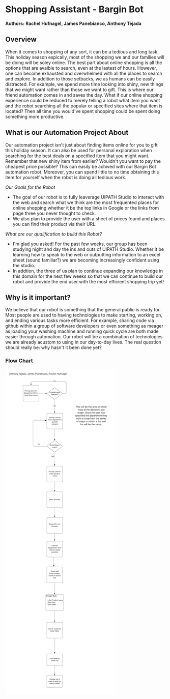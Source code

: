 # Shopping Assistant -  Bargin Bot
**Authors:**
**Rachel Hufnagel, James Panebianco, Anthony Tejada**

## Overview
When it comes to shopping of any sort, it can be a tedious and long task. This holiday season espically, most of the shopping we and our families will be doing will be soley online. The best part about online shopping is all the options that are avaible to search, even at the lastest of hours. However, one can become exhausted and overwhelmed with all the places to search and explore. In addition to those setbacks, we as humans can be easily distracted. For example, we spend more time looking into shiny, new things that we might want rather than those we want to gift. This is where our friend automation comes in and saves the day. What if our online shopping experience could be reduced to merely telling a robot what item you want and the robot searching all the popular or specified sites where that item is located? Then all time you would've spent shopping could be spent doing something more productive.

## What is our Automation Project About
Our automation project isn't just about finding items online for you to gift this holiday season. It can also be used for personal exploration when searching for the best deals on a specified item that you might want. Remember that new shiny item from earlier? Wouldn't you want to pay the cheapest price possible? This can easily be achived with our Bargin Bot automation robot. Moreover, you can spend little to no time obtaining this item for yourself when the robot is doing all tedious work.

*Our Goals for the Robot*

- The goal of our robot is to fully leaverage UIPATH Studio to interact with the web and search what we think are the most frequented places for online shopping whether it be the top links in Google or the links from page three you never thought to check. 
- We also plan to provide the user with a sheet of prices found and places you can find their product via their URL. 

*What are our qualification to build this Robot?*

- I'm glad you asked! For the past few weeks, our group has been studying night and day the ins and outs of UIPATH Studio. Whether it be learning how to speak to the web or outputting information to an excel sheet (sound familiar?) we are becoming increasingly confident using the studio. 
- In addtion, the three of us plan to continue expanding our knowledge in this domain for the next few weeks so that we can continue to build our robot and provide the end user with the most efficient shopping trip yet!

## Why is it important? 
We believe that our robot is something that the general public is ready for. Most people are used to having technologies to make starting, working on, and ending various tasks more efficient. For example, sharing code via github within a group of software developers or even something as meager as loading your washing machine and running quick cycle are both made easier through automation. Our robot will be a combination of technologies we are already acustom to using in our day-to-day lives. The real question should really be: why hasn't it been done yet?


### Flow Chart

![Flow Chart Diagram](https://github.com/201019-UiPath/JAR-CarsApp/blob/main/Shopping%20Assistant%20FlowChart.png)